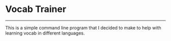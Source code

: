# Vocab Trainer

---

This is a simple command line program that I decided to make to help with learning vocab in different languages.
